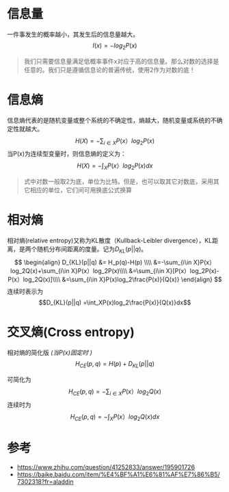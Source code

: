 # 信息量
一件事发生的概率越小，其发生后的信息量越大。
$$I(x)=-log_2P(x)$$

>我们只需要信息量满足低概率事件x对应于高的信息量。那么对数的选择是任意的。我们只是遵循信息论的普遍传统，使用2作为对数的底！

# 信息熵
信息熵代表的是随机变量或整个系统的不确定性，熵越大，随机变量或系统的不确定性就越大。
$$H(X)=-\sum_{i\in X}P(x）log_2P(x)$$
当P(x)为连续型变量时，则信息熵的定义为：
$$H(X)=-\int_X P(x）log_2P(x)dx$$

>式中对数一般取2为底，单位为比特。但是，也可以取其它对数底，采用其它相应的单位，它们间可用换底公式换算

# 相对熵
相对熵(relative entropy)又称为KL散度（Kullback-Leibler divergence），KL距离，是两个随机分布间距离的度量。记为$D_{KL}(p||q)$。
$$
\begin{align}
D_{KL}(p||q) &= H_p(q)-H(p) \\\\
&=-\sum_{i\in X}P(x）log_2Q(x)+\sum_{i\in X}P(x）log_2P(x)\\\\
&=\sum_{i\in X}[P(x）log_2P(x)-P(x）log_2Q(x)]\\\\
&=\sum_{i\in X}P(x)log_2\frac{P(x)}{Q(x)}
\end{align}
$$
连续时表示为
$$D_{KL}(p||q) =\int_XP(x)log_2\frac{P(x)}{Q(x)}dx$$

# 交叉熵(Cross entropy)
相对熵的简化版 *(当$P(x)$固定时 )*
$$H_{CE}(p,q)=H(p)+D_{KL}(p||q)$$

可简化为
$$H_{CE}(p,q)=-\sum_{i\in X}P(x）log_2Q(x)$$
连续时为
$$H_{CE}(p,q)=-\int_XP(x）log_2Q(x)dx$$

# 参考
- https://www.zhihu.com/question/41252833/answer/195901726
- https://baike.baidu.com/item/%E4%BF%A1%E6%81%AF%E7%86%B5/7302318?fr=aladdin
[^msgsum]:https://www.zhihu.com/question/22178202/answer/223017546